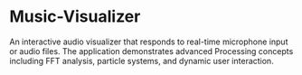 # Music-Visualizer
An interactive audio visualizer that responds to real-time microphone input or audio files. The application demonstrates advanced Processing concepts including FFT analysis, particle systems, and dynamic user interaction.
